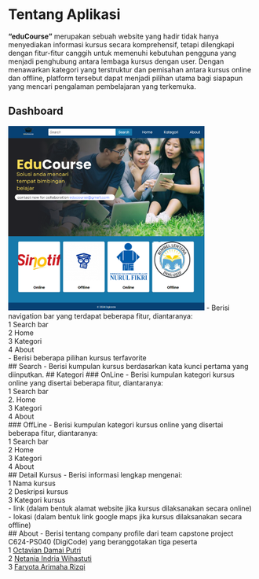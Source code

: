 # Tentang Aplikasi
**“eduCourse”** merupakan sebuah website yang hadir tidak hanya menyediakan informasi kursus secara komprehensif, tetapi dilengkapi dengan fitur-fitur canggih untuk memenuhi kebutuhan pengguna yang menjadi penghubung antara lembaga kursus dengan user. Dengan menawarkan kategori yang terstruktur dan pemisahan antara kursus online dan offline, platform tersebut dapat menjadi pilihan utama bagi siapapun yang mencari pengalaman pembelajaran yang terkemuka. 

## Dashboard
<img src="https://github.com/faary23/educourse/blob/main/public/assets/documentation/dashboard.png" width="400" alt="Dashboard page">
- Berisi navigation bar yang terdapat beberapa fitur, diantaranya: <br />
    1 Search bar <br />
    2 Home <br />
    3 Kategori<br />
    4 About<br />
- Berisi beberapa pilihan kursus terfavorite<br />
## Search
- Berisi kumpulan kursus berdasarkan kata kunci pertama yang diinputkan.
## Kategori
### OnLine
- Berisi kumpulan kategori kursus online yang disertai beberapa fitur, diantaranya: <br />
    1 Search bar <br />
    2. Home <br />
    3 Kategori <br />
    4 About <br />
### OffLine
- Berisi kumpulan kategori kursus online yang disertai beberapa fitur, diantaranya: <br />
    1 Search bar <br />
    2 Home <br />
    3 Kategori <br />
    4 About <br />
## Detail Kursus
- Berisi informasi lengkap mengenai: <br />
    1 Nama kursus <br />
    2 Deskripsi kursus <br />
    3 Kategori kursus <br />
      - link (dalam bentuk alamat website jika kursus dilaksanakan secara online) <br />
      - lokasi (dalam bentuk link google maps jika kursus dilaksanakan secara offline) <br />
## About
- Berisi tentang company profile dari team capstone project C624-PS040 (DigiCode) yang beranggotakan tiga peserta<br /> 
    1 <a href="https://linkedin.com/in/octaviadamai">Octavian Damai Putri</a> <br />
    2 <a href="https://linkedin.com/in/netania-indria-wihastuti-85999b287">Netania Indria Wihastuti</a> <br />
    3 <a href="https://linkedin.com/in/faryotaa">Faryota Arimaha Rizqi</a> <br />
